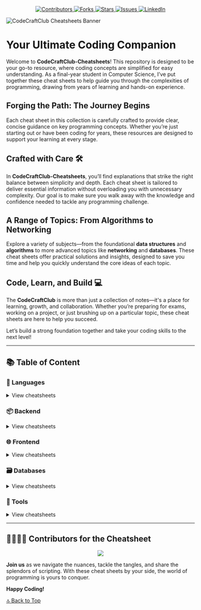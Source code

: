 <a name="readme-top"></a>
<p align="center">
  <a href="https://github.com/Alan7149/CodeCraftClub-Cheatsheets/graphs/contributors">
    <img src="https://img.shields.io/github/contributors/Alan7149/CodeCraftClub-Cheatsheets.svg?style=for-the-badge" alt="Contributors">
  </a>
  <a href="https://github.com/Alan7149/CodeCraftClub-Cheatsheets/network/members">
    <img src="https://img.shields.io/github/forks/Alan7149/CodeCraftClub-Cheatsheets.svg?style=for-the-badge" alt="Forks">
  </a>
  <a href="https://github.com/Alan7149/CodeCraftClub-Cheatsheets/stargazers">
    <img src="https://img.shields.io/github/stars/Alan7149/CodeCraftClub-Cheatsheets.svg?style=for-the-badge" alt="Stars">
  </a>
  <a href="https://github.com/Alan7149/CodeCraftClub-Cheatsheets/issues">
    <img src="https://img.shields.io/github/issues/Alan7149/CodeCraftClub-Cheatsheets.svg?style=for-the-badge" alt="Issues">
  </a>
  <a href="https://www.linkedin.com/in/alan-babu-63b382232">
    <img src="https://img.shields.io/badge/-LinkedIn-black.svg?style=for-the-badge&logo=linkedin&colorB=555" alt="LinkedIn">
  </a>
</p>

![CodeCraftClub Cheatsheets Banner]()

# Your Ultimate Coding Companion

Welcome to **CodeCraftClub-Cheatsheets**! This repository is designed to be your go-to resource, where coding concepts are simplified for easy understanding. As a final-year student in Computer Science, I’ve put together these cheat sheets to help guide you through the complexities of programming, drawing from years of learning and hands-on experience.

## Forging the Path: The Journey Begins

Each cheat sheet in this collection is carefully crafted to provide clear, concise guidance on key programming concepts. Whether you’re just starting out or have been coding for years, these resources are designed to support your learning at every stage.

## Crafted with Care 🛠️

In **CodeCraftClub-Cheatsheets**, you’ll find explanations that strike the right balance between simplicity and depth. Each cheat sheet is tailored to deliver essential information without overloading you with unnecessary complexity. Our goal is to make sure you walk away with the knowledge and confidence needed to tackle any programming challenge.

## A Range of Topics: From Algorithms to Networking

Explore a variety of subjects—from the foundational **data structures** and **algorithms** to more advanced topics like **networking** and **databases**. These cheat sheets offer practical solutions and insights, designed to save you time and help you quickly understand the core ideas of each topic.

## Code, Learn, and Build 💻

The **CodeCraftClub** is more than just a collection of notes—it's a place for learning, growth, and collaboration. Whether you’re preparing for exams, working on a project, or just brushing up on a particular topic, these cheat sheets are here to help you succeed.

Let’s build a strong foundation together and take your coding skills to the next level!

---

## 📚 Table of Content

### 📃 Languages
<details>
  <summary>View cheatsheets</summary>
  
  - [Python Cheatsheet](path/to/PythonCheatsheet.md)
  - [JavaScript Cheatsheet](path/to/JavascriptCheatsheet.md)
  - [C++ Cheatsheet](path/to/C++Cheatsheet.md)
  - [Java Cheatsheet](path/to/JavaCheatsheet.md)
  - [Go Cheatsheet](path/to/GoCheatsheet.md)
  - [Ruby Cheatsheet](path/to/RubyCheatsheet.md)
  - [Rust Cheatsheet](path/to/RustCheatsheet.md)
  - [Kotlin Cheatsheet](path/to/KotlinCheatsheet.md)
  - [Swift Cheatsheet](path/to/SwiftCheatsheet.md)
  - [PHP Cheatsheet](path/to/PHPCheatsheet.md)
  <!-- Add more languages as needed -->
  
</details>

### 📦 Backend
<details>
  <summary>View cheatsheets</summary>
  
  - [Node.js Cheatsheet](path/to/Node.jsCheatsheet.md)
  - [Django Cheatsheet](path/to/DjangoCheatsheet.md)
  - [Spring Boot Cheatsheet](path/to/SpringBootCheatsheet.md)
  - [Flask Cheatsheet](path/to/FlaskCheatsheet.md)
  - [ASP.NET Cheatsheet](path/to/ASP.NETCheatsheet.md)
  <!-- Add other backend technologies as needed -->
  
</details>

### 🌐 Frontend
<details>
  <summary>View cheatsheets</summary>
  
  - [React Cheatsheet](path/to/ReactCheatsheet.md)
  - [Angular Cheatsheet](path/to/AngularCheatsheet.md)
  - [Vue.js Cheatsheet](path/to/VueCheatsheet.md)
  - [Svelte Cheatsheet](path/to/SvelteCheatsheet.md)
  <!-- Add other frontend technologies as needed -->
  
</details>

### 🗃️ Databases
<details>
  <summary>View cheatsheets</summary>
  
  - [MySQL Cheatsheet](path/to/MySQLCheatsheet.md)
  - [MongoDB Cheatsheet](path/to/MongoDBCheatsheet.md)
  - [PostgreSQL Cheatsheet](path/to/PostgresSQLCheatsheet.md)
  - [Redis Cheatsheet](path/to/RedisCheatsheet.md)
  <!-- Add other database technologies as needed -->
  
</details>

### 🔧 Tools
<details>
  <summary>View cheatsheets</summary>
  
  - [Git Cheatsheet](path/to/GitCheatsheet.md)
  - [Docker Cheatsheet](path/to/Dockercheatsheet.md)
  - [Kubernetes Cheatsheet](path/to/kubernetescheatsheet.md)
  - [Terraform Cheatsheet](path/to/terraformcheatsheet.md)
  <!-- Add other tools as needed -->
  
</details>

---

## 👩‍💻👨‍💻 Contributors for the Cheatsheet

<p align="center"><a href="https://github.com/Alan7149/CodeCraftClub-Cheatsheets/graphs/contributors">
  <img src="https://contributors-img.web.app/image?repo=Alan7149/CodeCraftClub-Cheatsheets" />
</a></p>


**Join us** as we navigate the nuances, tackle the tangles, and share the splendors of scripting. With these cheat sheets by your side, the world of programming is yours to conquer.

**Happy Coding!**

[🔝 Back to Top](#readme-top)
